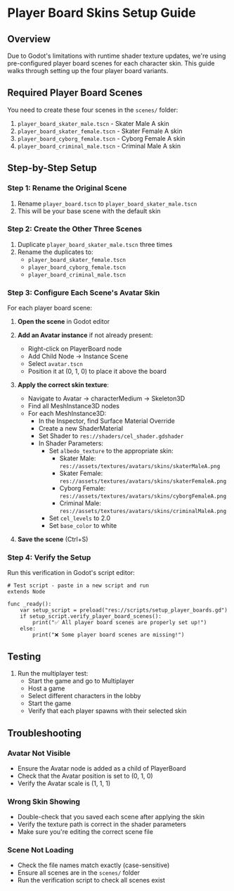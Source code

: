 # Player Board Skins Setup Guide

## Overview
Due to Godot's limitations with runtime shader texture updates, we're using pre-configured player board scenes for each character skin. This guide walks through setting up the four player board variants.

## Required Player Board Scenes

You need to create these four scenes in the `scenes/` folder:
1. `player_board_skater_male.tscn` - Skater Male A skin
2. `player_board_skater_female.tscn` - Skater Female A skin  
3. `player_board_cyborg_female.tscn` - Cyborg Female A skin
4. `player_board_criminal_male.tscn` - Criminal Male A skin

## Step-by-Step Setup

### Step 1: Rename the Original Scene
1. Rename `player_board.tscn` to `player_board_skater_male.tscn`
2. This will be your base scene with the default skin

### Step 2: Create the Other Three Scenes
1. Duplicate `player_board_skater_male.tscn` three times
2. Rename the duplicates to:
   - `player_board_skater_female.tscn`
   - `player_board_cyborg_female.tscn`
   - `player_board_criminal_male.tscn`

### Step 3: Configure Each Scene's Avatar Skin

For each player board scene:

1. **Open the scene** in Godot editor
2. **Add an Avatar instance** if not already present:
   - Right-click on PlayerBoard node
   - Add Child Node → Instance Scene
   - Select `avatar.tscn`
   - Position it at (0, 1, 0) to place it above the board

3. **Apply the correct skin texture**:
   - Navigate to Avatar → characterMedium → Skeleton3D
   - Find all MeshInstance3D nodes
   - For each MeshInstance3D:
     - In the Inspector, find Surface Material Override
     - Create a new ShaderMaterial
     - Set Shader to `res://shaders/cel_shader.gdshader`
     - In Shader Parameters:
       - Set `albedo_texture` to the appropriate skin:
         - Skater Male: `res://assets/textures/avatars/skins/skaterMaleA.png`
         - Skater Female: `res://assets/textures/avatars/skins/skaterFemaleA.png`
         - Cyborg Female: `res://assets/textures/avatars/skins/cyborgFemaleA.png`
         - Criminal Male: `res://assets/textures/avatars/skins/criminalMaleA.png`
       - Set `cel_levels` to 2.0
       - Set `base_color` to white

4. **Save the scene** (Ctrl+S)

### Step 4: Verify the Setup

Run this verification in Godot's script editor:

```gdscript
# Test script - paste in a new script and run
extends Node

func _ready():
	var setup_script = preload("res://scripts/setup_player_boards.gd")
	if setup_script.verify_player_board_scenes():
		print("✅ All player board scenes are properly set up!")
	else:
		print("❌ Some player board scenes are missing!")
```

## Testing

1. Run the multiplayer test:
   - Start the game and go to Multiplayer
   - Host a game
   - Select different characters in the lobby
   - Start the game
   - Verify that each player spawns with their selected skin

## Troubleshooting

### Avatar Not Visible
- Ensure the Avatar node is added as a child of PlayerBoard
- Check that the Avatar position is set to (0, 1, 0)
- Verify the Avatar scale is (1, 1, 1)

### Wrong Skin Showing
- Double-check that you saved each scene after applying the skin
- Verify the texture path is correct in the shader parameters
- Make sure you're editing the correct scene file

### Scene Not Loading
- Check the file names match exactly (case-sensitive)
- Ensure all scenes are in the `scenes/` folder
- Run the verification script to check all scenes exist 